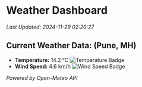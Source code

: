 
# Weather Dashboard

_Last Updated: 2024-11-29 02:20:27_

## Current Weather Data: (Pune, MH)
- **Temperature:** 14.2 °C ![Temperature Badge](https://img.shields.io/badge/Temperature-Low%20Temp-blue)
- **Wind Speed:** 4.6 km/h ![Wind Speed Badge](https://img.shields.io/badge/Wind%20Speed-Low%20Wind-blue)

*Powered by Open-Meteo API*
